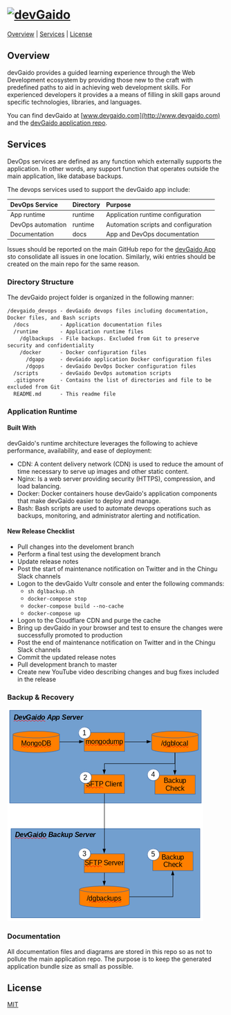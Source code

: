 # [![devGaido][devgaido-image]][devgaido-url]

[Overview](#overview) | [Services](#services) | [License](#license)


## Overview

devGaido provides a guided learning experience through the Web Development 
ecosystem by providing those new to the craft with predefined paths to aid in
achieving web development skills. For experienced developers it provides a 
a means of filling in skill gaps around specific technologies, libraries, and
languages.

You can find devGaido at [www.devgaido.com](http://www.devgaido.com) and the  [devGaido application repo](https://github.com/Chingu-cohorts/devgaido).

## Services

DevOps services are defined as any function which externally supports the application. In other words, any support function that operates outside the main application, like database backups.

The devops services used to support the devGaido app include:

| DevOps Service    | Directory | Purpose                              |
|:------------------|:----------|:-------------------------------------|
| App runtime       | runtime   | Application runtime configuration    |
| DevOps automation | runtime   | Automation scripts and configuration |
| Documentation     | docs      | App and DevOps documentation         |

Issues should be reported on the main GitHub repo for the [devGaido App](https://github.com/Chingu-cohorts/devgaido) sto consolidate all issues in one location. Similarly, wiki entries should be created on the main repo for the same reason.

### Directory Structure

The devGaido project folder is organized in the following manner:

```
/devgaido_devops - devGaido devops files including documentation, Docker files, and Bash scripts
  /docs          - Application documentation files
  /runtime       - Application runtime files
    /dglbackups  - File backups. Excluded from Git to preserve security and confidentiality
    /docker      - Docker configuration files
      /dgapp     - devGaido application Docker configuration files
      /dgops     - devGaido DevOps Docker configuration files
  /scripts       - devGaido DevOps automation scripts
  .gitignore     - Contains the list of directories and file to be excluded from Git
  README.md      - This readme file
```
### Application Runtime

#### Built With

devGaido's runtime architecture leverages the following to achieve performance,
availability, and ease of deployment:

- CDN: A content delivery network (CDN) is used to reduce the amount of time 
necessary to serve up images and other static content.
- Nginx: Is a web server providing security (HTTPS), compression,
and load balancing.
- Docker: Docker containers house devGaido's application components that make
devGaido easier to deploy and manage.
- Bash: Bash scripts are used to automate devops operations such as backups, monitoring, and administrator alerting and notification.

#### New Release Checklist

- Pull changes into the develoment branch
- Perform a final test using the development branch
- Update release notes
- Post the start of maintenance notification on Twitter and in the Chingu Slack channels
- Logon to the devGaido Vultr console and enter the following commands:
     - `sh dglbackup.sh`
     - `docker-compose stop`
     - `docker-compose build --no-cache`
     - `docker-compose up`
- Logon to the Cloudflare CDN and purge the cache
- Bring up devGaido in your browser and test to ensure the changes were successfully promoted to production
- Post the end of maintenance notification on Twitter and in the Chingu Slack channels
- Commit the updated release notes
-	Pull development branch to master
-	Create new YouTube video describing changes and bug fixes included in the release


### Backup & Recovery 

![devGaido Backup Architecture](https://github.com/Chingu-cohorts/devgaido_devops/blob/development/docs/devGaido%20Backup%20Process.png)

### Documentation

All documentation files and diagrams are stored in this repo so as not to pollute the main application repo. The purpose is to keep the generated application bundle size as small as possible.

## License

[MIT](https://tldrlegal.com/license/mit-license)

[devgaido-image]: https://cdn.rawgit.com/Chingu-cohorts/devgaido/development/src/client/assets/img/devGaidoLogo.svg
[devgaido-url]: https://github.com/Chingu-cohorts/devgaido

